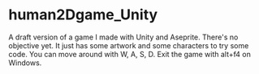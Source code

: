 # human2Dgame_Unity
A draft version of a game I made with Unity and Aseprite.
There's no objective yet. It just has some artwork and some characters to try some code.
You can move around with W, A, S, D.
Exit the game with alt+f4 on Windows.
